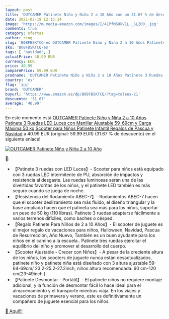 ```yaml
---
layout: post
title: 'OUTCAMER Patinete Niño y Niña 2 a 10 Año con un 31.67 % de descuento'
date: 2021-02-19 12:15:14
image: 'https://m.media-amazon.com/images/I/41PfM6UkV1L._SL200_.jpg'
comments: true
category: ofertas
author: ring
slug: 'B08FBSKTCQ-es OUTCAMER Patinete Niño y Niña 2 a 10 Años Patinete 3...'
sku: 'B08FBSKTCQ-es'
tags: [ 'navidad', ]
actualPrice: 40.99 EUR
currency: EUR
price: 40.99
comparePrice: 59.99 EUR
prodname: 'OUTCAMER Patinete Niño y Niña 2 a 10 Años Patinete 3 Ruedas LED Luces con Manillar Ajustable 59-69cm y Carga Máxima 50 kg Scooter para Niños Patinete Infantil Regalos de Pascua y Navidad'
country: 'es'
flag: '🇪🇸'
brand: 'OUTCAMER'
buyurl: 'https://www.amazon.es/dp/B08FBSKTCQ/?tag=tolees-21'
descuento: '31.67'
average: '40.99'
---
```


En este momento está [OUTCAMER Patinete Niño y Niña 2 a 10 Años Patinete 3 Ruedas LED Luces con Manillar Ajustable 59-69cm y Carga Máxima 50 kg Scooter para Niños Patinete Infantil Regalos de Pascua y Navidad](https://www.amazon.es/dp/B08FBSKTCQ/?tag=tolees-21) a 40.99 EUR (original: 59.99 EUR) (31.67 %  de descuento) en el siguiente enlace!

[![OUTCAMER Patinete Niño y Niña 2 a 10 Año](https://m.media-amazon.com/images/I/41PfM6UkV1L._SL200_.jpg)](https://www.amazon.es/dp/B08FBSKTCQ/?tag=tolees-21)

🔎:

- 【Patinete 3 ruedas con LED Luces】- Scooter para niños está equipado con 3 ruedas LED intermitente de PU, absorción de impactos y resistencia al desgaste. Las ruedas luminosas serán una de las divertidas favoritas de los niños, y el patinete LED también es más seguro cuando se juega de noche.
- 【Resistencia del Rodamiento ABEC-7】- Rodamientos ABEC-7 hacen que el scooter deslizamiento sea más fluido, el diseño triangular y la base ampliada hacen que el patineta sea más para los niños, soportar un peso de 50 kg (110 libras). Patinete 3 ruedas adaptarse fácilmente a varios terrenos difíciles, como baches o césped.
- 【Regalo Patinete Para Niños de 2 a 10 Años】- El scooter de juguete es el mejor regalo de vacaciones para niños, Halloween, Navidad, Pascua de Resurrección, Año Nuevo, También es un buen ayudante para los niños en el camino a la escuela.. Patinete tres ruedas ejercitar el equilibrio del niño y promover el desarrollo del cuerpo.
- 【Scooter Ajustable - Crecer con Niños】- A pesar de la creciente altura de los niños, los scooters de juguete nunca están desactualizados, patinete niño y patinete niña está diseñado con 3 altura ajustable 59-64-69cm/ 23.2-25.2-27.2inch, niños altura recomendada: 60 cm-120 cm(23-49inch ).
- 【Patinete Desmontar - Portátil】- El patinete niños no requiere montaje adicional, y la función de desmontar fácil lo hace ideal para el almacenamiento y el transporte mientras viaja. En los viajes y vacaciones de primavera y verano, este es definitivamente un compañero de juguete esencial para los niños.

[🛒 Aquí!!!](https://www.amazon.es/dp/B08FBSKTCQ/?tag=tolees-21)
